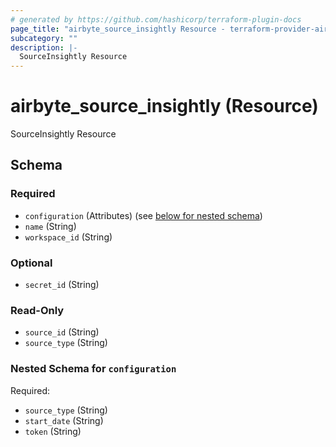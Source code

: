```yaml
---
# generated by https://github.com/hashicorp/terraform-plugin-docs
page_title: "airbyte_source_insightly Resource - terraform-provider-airbyte-new"
subcategory: ""
description: |-
  SourceInsightly Resource
---
```


# airbyte_source_insightly (Resource)

SourceInsightly Resource



<!-- schema generated by tfplugindocs -->
## Schema

### Required

- `configuration` (Attributes) (see [below for nested schema](#nestedatt--configuration))
- `name` (String)
- `workspace_id` (String)

### Optional

- `secret_id` (String)

### Read-Only

- `source_id` (String)
- `source_type` (String)

<a id="nestedatt--configuration"></a>
### Nested Schema for `configuration`

Required:

- `source_type` (String)
- `start_date` (String)
- `token` (String)


